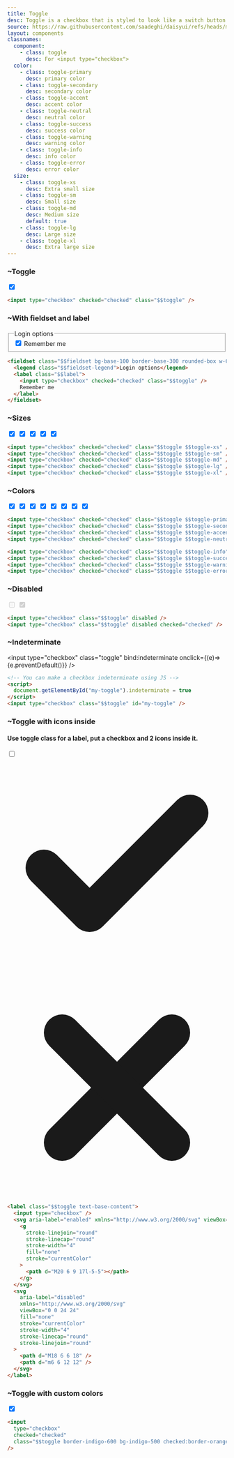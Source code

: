```yaml
---
title: Toggle
desc: Toggle is a checkbox that is styled to look like a switch button.
source: https://raw.githubusercontent.com/saadeghi/daisyui/refs/heads/master/packages/daisyui/src/components/toggle.css
layout: components
classnames:
  component:
    - class: toggle
      desc: For <input type="checkbox">
  color:
    - class: toggle-primary
      desc: primary color
    - class: toggle-secondary
      desc: secondary color
    - class: toggle-accent
      desc: accent color
    - class: toggle-neutral
      desc: neutral color
    - class: toggle-success
      desc: success color
    - class: toggle-warning
      desc: warning color
    - class: toggle-info
      desc: info color
    - class: toggle-error
      desc: error color
  size:
    - class: toggle-xs
      desc: Extra small size
    - class: toggle-sm
      desc: Small size
    - class: toggle-md
      desc: Medium size
      default: true
    - class: toggle-lg
      desc: Large size
    - class: toggle-xl
      desc: Extra large size
---
```


<script>
  import Component from "$components/Component.svelte"
  import Translate from "$components/Translate.svelte"
  let indeterminate = true;
</script>

### ~Toggle

<input type="checkbox" checked="checked" class="toggle" />

```html
<input type="checkbox" checked="checked" class="$$toggle" />
```

### ~With fieldset and label

<fieldset class="fieldset p-4 bg-base-100 border border-base-300 rounded-box w-64">
  <legend class="fieldset-legend">Login options</legend>
  <label class="label">
    <input type="checkbox" checked="checked" class="toggle" />
    Remember me
  </label>
</fieldset>

```html
<fieldset class="$$fieldset bg-base-100 border-base-300 rounded-box w-64 border p-4">
  <legend class="$$fieldset-legend">Login options</legend>
  <label class="$$label">
    <input type="checkbox" checked="checked" class="$$toggle" />
    Remember me
  </label>
</fieldset>
```

### ~Sizes

<input type="checkbox" checked="checked" class="toggle toggle-xs" />
<input type="checkbox" checked="checked" class="toggle toggle-sm" />
<input type="checkbox" checked="checked" class="toggle toggle-md" />
<input type="checkbox" checked="checked" class="toggle toggle-lg" />
<input type="checkbox" checked="checked" class="toggle toggle-xl" />

```html
<input type="checkbox" checked="checked" class="$$toggle $$toggle-xs" />
<input type="checkbox" checked="checked" class="$$toggle $$toggle-sm" />
<input type="checkbox" checked="checked" class="$$toggle $$toggle-md" />
<input type="checkbox" checked="checked" class="$$toggle $$toggle-lg" />
<input type="checkbox" checked="checked" class="$$toggle $$toggle-xl" />
```

### ~Colors

<input type="checkbox" checked="checked" class="toggle toggle-primary" />
<input type="checkbox" checked="checked" class="toggle toggle-secondary" />
<input type="checkbox" checked="checked" class="toggle toggle-accent" />
<input type="checkbox" checked="checked" class="toggle toggle-neutral" />
<input type="checkbox" checked="checked" class="toggle toggle-info" />
<input type="checkbox" checked="checked" class="toggle toggle-success" />
<input type="checkbox" checked="checked" class="toggle toggle-warning" />
<input type="checkbox" checked="checked" class="toggle toggle-error" />

```html
<input type="checkbox" checked="checked" class="$$toggle $$toggle-primary" />
<input type="checkbox" checked="checked" class="$$toggle $$toggle-secondary" />
<input type="checkbox" checked="checked" class="$$toggle $$toggle-accent" />
<input type="checkbox" checked="checked" class="$$toggle $$toggle-neutral" />

<input type="checkbox" checked="checked" class="$$toggle $$toggle-info" />
<input type="checkbox" checked="checked" class="$$toggle $$toggle-success" />
<input type="checkbox" checked="checked" class="$$toggle $$toggle-warning" />
<input type="checkbox" checked="checked" class="$$toggle $$toggle-error" />
```

### ~Disabled

<input type="checkbox" disabled="disabled" class="toggle" />
<input type="checkbox" disabled="disabled" class="toggle" checked="checked" />

```html
<input type="checkbox" class="$$toggle" disabled />
<input type="checkbox" class="$$toggle" disabled checked="checked" />
```

### ~Indeterminate

<input type="checkbox" class="toggle" bind:indeterminate onclick={(e)=>{e.preventDefault()}} />

```html
<!-- You can make a checkbox indeterminate using JS -->
<script>
  document.getElementById("my-toggle").indeterminate = true
</script>
<input type="checkbox" class="$$toggle" id="my-toggle" />
```

### ~Toggle with icons inside

#### Use toggle class for a label, put a checkbox and 2 icons inside it.

<label class="toggle text-base-content">
  <input type="checkbox">
  <svg aria-label="enabled" xmlns="http://www.w3.org/2000/svg" viewBox="0 0 24 24"><g stroke-linejoin="round" stroke-linecap="round" stroke-width="4" fill="none" stroke="currentColor"><path d="M20 6 9 17l-5-5"></path></g></svg>
  <svg aria-label="disabled" xmlns="http://www.w3.org/2000/svg" viewBox="0 0 24 24" fill="none" stroke="currentColor" stroke-width="4" stroke-linecap="round" stroke-linejoin="round"><path d="M18 6 6 18"/><path d="m6 6 12 12"/></svg>
</label>

```html
<label class="$$toggle text-base-content">
  <input type="checkbox" />
  <svg aria-label="enabled" xmlns="http://www.w3.org/2000/svg" viewBox="0 0 24 24">
    <g
      stroke-linejoin="round"
      stroke-linecap="round"
      stroke-width="4"
      fill="none"
      stroke="currentColor"
    >
      <path d="M20 6 9 17l-5-5"></path>
    </g>
  </svg>
  <svg
    aria-label="disabled"
    xmlns="http://www.w3.org/2000/svg"
    viewBox="0 0 24 24"
    fill="none"
    stroke="currentColor"
    stroke-width="4"
    stroke-linecap="round"
    stroke-linejoin="round"
  >
    <path d="M18 6 6 18" />
    <path d="m6 6 12 12" />
  </svg>
</label>
```

### ~Toggle with custom colors

<input type="checkbox" checked="checked" class="toggle border-indigo-600 bg-indigo-500 checked:bg-orange-400 checked:text-orange-800 checked:border-orange-500 " />

```html
<input
  type="checkbox"
  checked="checked"
  class="$$toggle border-indigo-600 bg-indigo-500 checked:border-orange-500 checked:bg-orange-400 checked:text-orange-800"
/>
```

